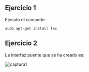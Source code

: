 Ejercicio 1
-----------

Ejecuto el comando:

    sudo apt-get install lxc
    

Ejercicio 2
-----------

La interfaz puente que se ha creado es:

![captura1](https://dl.dropbox.com/s/bevwg3vjjm14lpv/interfaces-puente.png)

